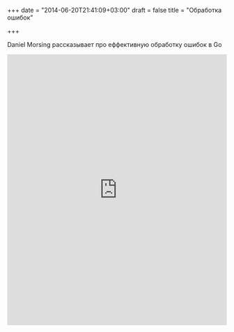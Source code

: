 +++
date = "2014-06-20T21:41:09+03:00"
draft = false
title = "Обработка ошибок"

+++

<p>Daniel Morsing рассказывает про еффективную обработку ошибок в Go</p>
 <iframe width="100%" height="620" src="https://www.youtube.com/embed/Ph4eYD7Bgek" frameborder="0" allowfullscreen></iframe>